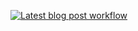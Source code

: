 [![Latest blog post workflow](https://github.com/ANDREI12333/Andrei12333/actions/workflows/blog-post-workflow.yml/badge.svg)](https://github.com/ANDREI12333/Andrei12333/actions/workflows/blog-post-workflow.yml)
